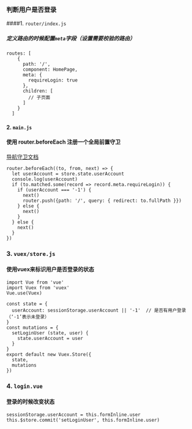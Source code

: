 ### 判断用户是否登录

####1. `router/index.js`
##### 定义路由的时候配置```meta```字段（设置需要校验的路由）
```
routes: [
    {
      path: '/',
      component: HomePage,
      meta: {
        requireLogin: true
      },
      children: [
        // 子页面
      ]
    }
  ]
```

#### 2. `main.js`
#### 使用 router.beforeEach 注册一个全局前置守卫
[导航守卫文档](https://router.vuejs.org/zh-cn/advanced/navigation-guards.html)
```
router.beforeEach((to, from, next) => {
  let userAccount = store.state.userAccount
  console.log(userAccount)
  if (to.matched.some(record => record.meta.requireLogin)) {
    if (userAccount === '-1') {
      next()
      router.push({path: '/', query: { redirect: to.fullPath }})
    } else {
      next()
    }
  } else {
    next()
  }
})
```

### 3. `vuex/store.js`
#### 使用vuex来标识用户是否登录的状态
```
import Vue from 'vue'
import Vuex from 'vuex'
Vue.use(Vuex)

const state = {
  userAccount: sessionStorage.userAccount || '-1'  // 是否有用户登录（‘-1’表示未登录）
}
const mutations = {
  setLoginUser (state, user) {
    state.userAccount = user
  }
}
export default new Vuex.Store({
  state,
  mutations
})
```

### 4. `login.vue`
#### 登录的时候改变状态
```
sessionStorage.userAccount = this.formInline.user
this.$store.commit('setLoginUser', this.formInline.user)
```
